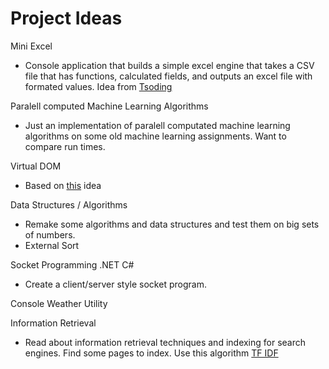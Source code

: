 # Project Ideas

Mini Excel
* Console application that builds a simple excel engine that takes a CSV file that has functions, calculated fields, and outputs an excel file with formated values. Idea from [Tsoding](https://youtu.be/HCAgvKQDJng?si=aGEWWWk2Y-Z7rB7B)

Paralell computed Machine Learning Algorithms
* Just an implementation of paralell computated machine learning algorithms on some old machine learning assignments. Want to compare run times.

Virtual DOM
* Based on [this](https://youtu.be/85gJMUEcnkc?si=5fokBuy328hqxqIJ) idea

Data Structures / Algorithms
* Remake some algorithms and data structures and test them on big sets of numbers.
* External Sort

Socket Programming .NET C#
* Create a client/server style socket program.

Console Weather Utility

Information Retrieval
* Read about information retrieval techniques and indexing for search engines. Find some pages to index. Use this algorithm [TF IDF](https://en.wikipedia.org/wiki/Tf%E2%80%93idf)
